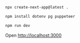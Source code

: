 
```bash
npx create-next-app@latest .

```
```bash
npm install dotenv pg puppeteer

```
```bash
npm run dev

```

Open [http://localhost:3000](http://localhost:3000) 


